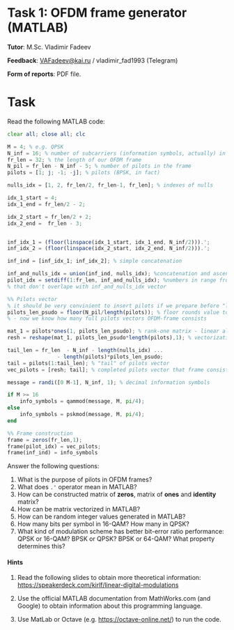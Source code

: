 # Task 1: OFDM frame generator (MATLAB)

**Tutor**: M.Sc. Vladimir Fadeev

**Feedback**: VAFadeev@kai.ru / vladimir_fad1993 (Telegram)

**Form of reports**: PDF file. 

# Task
 
Read the following MATLAB code:

```octave
clear all; close all; clc

M = 4; % e.g. QPSK 
N_inf = 16; % number of subcarriers (information symbols, actually) in the frame
fr_len = 32; % the length of our OFDM frame
N_pil = fr_len - N_inf - 5; % number of pilots in the frame
pilots = [1; j; -1; -j]; % pilots (BPSK, in fact)

nulls_idx = [1, 2, fr_len/2, fr_len-1, fr_len]; % indexes of nulls

idx_1_start = 4;
idx_1_end = fr_len/2 - 2;

idx_2_start = fr_len/2 + 2;
idx_2_end =  fr_len - 3;


inf_idx_1 = (floor(linspace(idx_1_start, idx_1_end, N_inf/2))).'; 
inf_idx_2 = (floor(linspace(idx_2_start, idx_2_end, N_inf/2))).';

inf_ind = [inf_idx_1; inf_idx_2]; % simple concatenation

inf_and_nulls_idx = union(inf_ind, nulls_idx); %concatenation and ascending sorting
pilot_idx = setdiff(1:fr_len, inf_and_nulls_idx); %numbers in range from 1 to frame length 
% that don't overlape with inf_and_nulls_idx vector

%% Pilots vector
% it should be very convinient to insert pilots if we prepare before "long-vector"
pilots_len_psudo = floor(N_pil/length(pilots)); % floor rounds value to lower integer
% - now we know how many full pilots vectors OFDM-frame consists

mat_1 = pilots*ones(1, pilots_len_psudo); % rank-one matrix - linear algebra trick
resh = reshape(mat_1, pilots_len_psudo*length(pilots),1); % vectorization - linear algebra trick

tail_len = fr_len  - N_inf - length(nulls_idx) ...
				- length(pilots)*pilots_len_psudo; 
tail = pilots(1:tail_len); % "tail" of pilots vector
vec_pilots = [resh; tail]; % completed pilots vector that frame consists

message = randi([0 M-1], N_inf, 1); % decimal information symbols

if M >= 16
	info_symbols = qammod(message, M, pi/4);
else
	info_symbols = pskmod(message, M, pi/4);
end 

%% Frame construction
frame = zeros(fr_len,1);
frame(pilot_idx) = vec_pilots;
frame(inf_ind) = info_symbols
```

Answer the following questions:

1. What is the purpose of pilots in OFDM frames?
2. What does `.'` operator mean in MATLAB?
3. How can be constructed matrix of **zeros**, matrix of **ones** and **identity** matrix?
4. How can be matrix vectorized in MATLAB?
5. How can be random integer values generated in MATLAB?
6. How many bits per symbol in 16-QAM? How many in QPSK?
7. What kind of modulation scheme has better bit-error ratio performance: QPSK or 16-QAM? BPSK or QPSK? BPSK or 64-QAM? What property determines this?


#### Hints

1. Read the following slides to obtain more theoretical information: 
https://speakerdeck.com/kirlf/linear-digital-modulations

2. Use the official MATLAB documentation from MathWorks.com (and Google) to obtain information about this programming language.

2. Use MatLab or Octave (e.g. https://octave-online.net/) to run the code.
